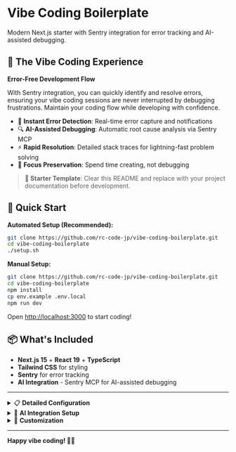 # Vibe Coding Boilerplate

Modern Next.js starter with Sentry integration for error tracking and AI-assisted debugging.

## 🎵 The Vibe Coding Experience

**Error-Free Development Flow**

With Sentry integration, you can quickly identify and resolve errors, ensuring your vibe coding sessions are never interrupted by debugging frustrations. Maintain your coding flow while developing with confidence.

- 🚀 **Instant Error Detection**: Real-time error capture and notifications
- 🔍 **AI-Assisted Debugging**: Automatic root cause analysis via Sentry MCP
- ⚡ **Rapid Resolution**: Detailed stack traces for lightning-fast problem solving
- 🎯 **Focus Preservation**: Spend time creating, not debugging

> **📝 Starter Template**: Clear this README and replace with your project documentation before development.

## 🚀 Quick Start

**Automated Setup (Recommended):**
```bash
git clone https://github.com/rc-code-jp/vibe-coding-boilerplate.git
cd vibe-coding-boilerplate
./setup.sh
```

**Manual Setup:**
```bash
git clone https://github.com/rc-code-jp/vibe-coding-boilerplate.git
cd vibe-coding-boilerplate
npm install
cp env.example .env.local
npm run dev
```

Open [http://localhost:3000](http://localhost:3000) to start coding!

## 📦 What's Included

- **Next.js 15** + **React 19** + **TypeScript**
- **Tailwind CSS** for styling
- **Sentry** for error tracking
- **AI Integration** - Sentry MCP for AI-assisted debugging

---

<details>
<summary>📋 <strong>Detailed Configuration</strong></summary>

## Prerequisites

- Node.js 22.x
- npm (comes with Node.js)

## Sentry Setup (Optional)

1. Create account at [sentry.io](https://sentry.io)
2. Create new Next.js project
3. Add DSN to `.env.local`:
```bash
NEXT_PUBLIC_SENTRY_DSN=https://your-dsn@sentry.io/your-project-id
```

## Features

- ✅ Error tracking & performance monitoring
- ✅ Global error boundaries
- ✅ Source maps for debugging
- ✅ AI assistant integration
- ✅ Development testing tools

## Testing Sentry

Visit the home page and use the test buttons to verify Sentry integration.

</details>

<details>
<summary>🤖 <strong>AI Integration Setup</strong></summary>

## Sentry MCP Integration

AI assistants can directly access your Sentry data for enhanced debugging.

### Supported Clients
- **Cursor**: Pre-configured
- **Claude Desktop**: Use generated `claude_desktop_config.json`
- **Claude.ai**: Add `https://mcp.sentry.dev/sse` in Settings
- **Windsurf**: Configure via Cascade (CMD + L)
- **VS Code**: CMD+Shift+P → "MCP: Add Server"

### AI Prompts Examples
- "Check Sentry for errors in `file.tsx`"
- "Diagnose issue `[issue-id]` and propose solutions"
- "Tell me about recent issues in my project"

</details>

<details>
<summary>🎨 <strong>Customization</strong></summary>

## Available Scripts
```bash
npm run dev      # Development server
npm run build    # Production build
npm run start    # Production server
npm run lint     # ESLint
```

## Remove Sentry
```bash
npm uninstall @sentry/nextjs
rm instrumentation-client.ts sentry.*.config.ts instrumentation.ts
```

## Deployment
Works on Vercel, Netlify, Railway, Render, AWS, GCP.

</details>

---

**Happy vibe coding! 🎵✨**
